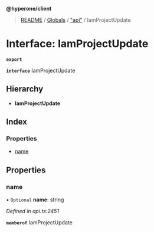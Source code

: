 **@hyperone/client**

> [README](../README.md) / [Globals](../globals.md) / ["api"](../modules/_api_.md) / IamProjectUpdate

# Interface: IamProjectUpdate

**`export`** 

**`interface`** IamProjectUpdate

## Hierarchy

* **IamProjectUpdate**

## Index

### Properties

* [name](_api_.iamprojectupdate.md#name)

## Properties

### name

• `Optional` **name**: string

*Defined in api.ts:2451*

**`memberof`** IamProjectUpdate
